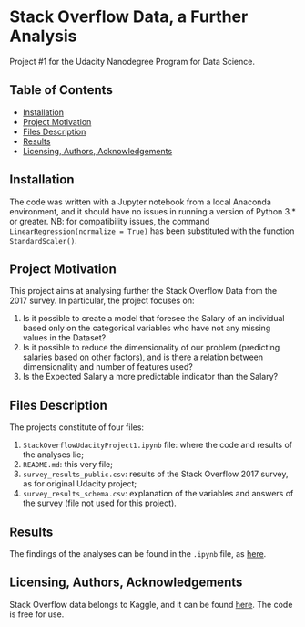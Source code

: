 # Stack Overflow Data, a Further Analysis
Project #1 for the Udacity Nanodegree Program for Data Science.

## Table of Contents
- [Installation](#installation)
- [Project Motivation](#project-motivation)
- [Files Description](#files-description)
- [Results](#results)
- [Licensing, Authors, Acknowledgements](#licensing-authors-acknowledgements)

## Installation
The code was written with a Jupyter notebook from a local Anaconda environment, and it should have no issues in running a version of Python 3.* or greater.
NB: for compatibility issues, the command `LinearRegression(normalize = True)` has been substituted with the function `StandardScaler()`.

## Project Motivation
This project aims at analysing further the Stack Overflow Data from the 2017 survey. 
In particular, the project focuses on:
1. Is it possible to create a model that foresee the Salary of an individual based only on the categorical variables who have not any missing values in the Dataset?
2. Is it possible to reduce the dimensionality of our problem (predicting salaries based on other factors), and is there a relation between dimensionality and number of features used?
3. Is the Expected Salary a more predictable indicator than the Salary?

## Files Description
The projects constitute of four files:
1. `StackOverflowUdacityProject1.ipynb` file: where the code and results of the analyses lie;
2. `README.md`: this very file;
3. `survey_results_public.csv`: results of the Stack Overflow 2017 survey, as for original Udacity project;
4. `survey_results_schema.csv`: explanation of the variables and answers of the survey (file not used for this project).

## Results
The findings of the analyses can be found in the `.ipynb` file, as [here](https://medium.com/@corrado.campodonico/data-science-the-devil-lies-in-details-e6598fa1d221).

## Licensing, Authors, Acknowledgements
Stack Overflow data belongs to Kaggle, and it can be found [here](https://medium.com/@corrado.campodonico/is-it-so-easy-to-guess-a-developers-salary-e6598fa1d221).
The code is free for use.
